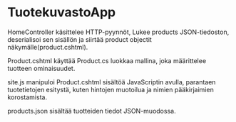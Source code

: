 # TuotekuvastoApp

HomeController käsittelee HTTP-pyynnöt, Lukee products JSON-tiedoston, deserialisoi sen sisällön ja siirtää product objectit näkymälle(product.cshtml). 

Product.cshtml käyttää Product.cs luokkaa mallina, joka määrittelee tuotteen ominaisuudet.

site.js manipuloi Product.cshtml sisältöä JavaScriptin avulla, parantaen tuotetietojen esitystä, kuten hintojen muotoilua ja nimien pääkirjaimien korostamista.

products.json sisältää tuotteiden tiedot JSON-muodossa.
